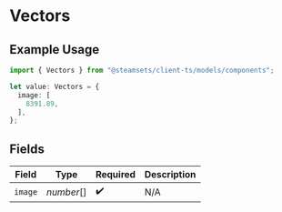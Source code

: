 # Vectors

## Example Usage

```typescript
import { Vectors } from "@steamsets/client-ts/models/components";

let value: Vectors = {
  image: [
    8391.89,
  ],
};
```

## Fields

| Field              | Type               | Required           | Description        |
| ------------------ | ------------------ | ------------------ | ------------------ |
| `image`            | *number*[]         | :heavy_check_mark: | N/A                |